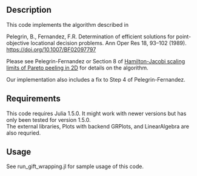 ## Description

This code implements the algorithm described in

Pelegrin, B., Fernandez, F.R. Determination of efficient solutions for point-objective locational decision problems. Ann Oper Res 18, 93–102 (1989). https://doi.org/10.1007/BF02097797

Please see Pelegrin-Fernandez or Section 8 of [Hamilton-Jacobi scaling limits of Pareto peeling in 2D](https://arxiv.org/abs/2110.06016) for details on the algorithm. 

Our implementation also includes a fix to Step 4 of Pelegrin-Fernandez. 

## Requirements
This code requires Julia 1.5.0. It might work with newer versions but has only been tested for version 1.5.0.  
The external libraries, Plots with backend GRPlots, and LinearAlgebra are also requried. 

## Usage 
See run_gift_wrapping.jl for sample usage of this code. 
